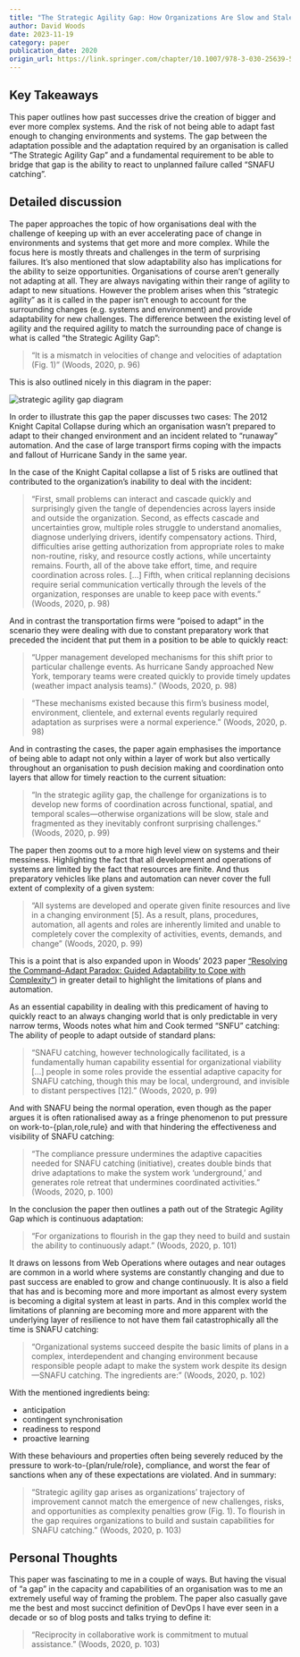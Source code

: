 ```yaml
---
title: "The Strategic Agility Gap: How Organizations Are Slow and Stale to Adapt in Turbulent Worlds"
author: David Woods
date: 2023-11-19
category: paper
publication_date: 2020
origin_url: https://link.springer.com/chapter/10.1007/978-3-030-25639-5_11
---
```


## Key Takeaways

This paper outlines how past successes drive the creation of bigger and ever more complex systems. And the risk of not being able to adapt fast enough to changing environments and systems. The gap between the adaptation possible and the adaptation required by an organisation is called “The Strategic Agility Gap” and a fundamental requirement to be able to bridge that gap is the ability to react to unplanned failure called “SNAFU catching”.


## Detailed discussion

The paper approaches the topic of how organisations deal with the challenge of keeping up with an ever accelerating pace of change in environments and systems that get more and more complex. While the focus here is mostly threats and challenges in the term of surprising failures. It’s also mentioned that slow adaptability also has implications for the ability to seize opportunities. Organisations of course aren’t generally not adapting at all. They are always navigating within their range of agility to adapt to new situations. However the problem arises when this “strategic agility” as it is called in the paper isn’t enough to account for the surrounding changes (e.g. systems and environment) and provide adaptability for new challenges. The difference between the existing level of agility and the required agility to match the surrounding pace of change is what is called “the Strategic Agility Gap”:

> “It is a mismatch in velocities of change and velocities of adaptation (Fig. 1)” (Woods, 2020, p. 96)

This is also outlined nicely in this diagram in the paper:

![strategic agility gap diagram](/images/reading/paper-strategic-agility-gap/diagram.png)

In order to illustrate this gap the paper discusses two cases: The 2012 Knight Capital Collapse during which an organisation wasn’t prepared to adapt to their changed environment and an incident related to “runaway” automation. And the case of large transport firms coping with the impacts and fallout of Hurricane Sandy in the same year.

In the case of the Knight Capital collapse a list of 5 risks are outlined that contributed to the organization’s inability to deal with the incident:

> “First, small problems can interact and cascade quickly and surprisingly given the tangle of dependencies across layers inside and outside the organization. Second, as effects cascade and uncertainties grow, multiple roles struggle to understand anomalies, diagnose underlying drivers, identify compensatory actions. Third, difficulties arise getting authorization from appropriate roles to make non-routine, risky, and resource costly actions, while uncertainty remains. Fourth, all of the above take effort, time, and require coordination across roles. […] Fifth, when critical replanning decisions require serial communication vertically through the levels of the organization, responses are unable to keep pace with events.” (Woods, 2020, p. 98)

And in contrast the transportation firms were “poised to adapt” in the scenario they were dealing with due to constant preparatory work that preceded the incident that put them in a position to be able to quickly react:

> “Upper management developed mechanisms for this shift prior to particular challenge events. As hurricane Sandy approached New York, temporary teams were created quickly to provide timely updates (weather impact analysis teams).” (Woods, 2020, p. 98)

> “These mechanisms existed because this firm’s business model, environment, clientele, and external events regularly required adaptation as surprises were a normal experience.” (Woods, 2020, p. 98)

And in contrasting the cases, the paper again emphasises the importance of being able to adapt not only within a layer of work but also vertically throughout an organisation to push decision making and coordination onto layers that allow for timely reaction to the current situation:

> “In the strategic agility gap, the challenge for organizations is to develop new forms of coordination across functional, spatial, and temporal scales—otherwise organizations will be slow, stale and fragmented as they inevitably confront surprising challenges.” (Woods, 2020, p. 99)

The paper then zooms out to a more high level view on systems and their messiness. Highlighting the fact that all development and operations of systems are limited by the fact that resources are finite. And thus preparatory vehicles like plans and automation can never cover the full extent of complexity of a given system:

> “All systems are developed and operate given finite resources and live in a changing environment [5]. As a result, plans, procedures, automation, all agents and roles are inherently limited and unable to completely cover the complexity of activities, events, demands, and change” (Woods, 2020, p. 99)

This is a point that is also expanded upon in Woods’ 2023 paper [“Resolving the Command–Adapt Paradox: Guided Adaptability to Cope with Complexity“](https://unwiredcouch.com/reading/paper-command-adapt-paradox/)) in greater detail to highlight the limitations of plans and automation.

As an essential capability in dealing with this predicament of having to quickly react to an always changing world that is only predictable in very narrow terms, Woods notes what him and Cook termed “SNFU” catching: The ability of people to adapt outside of standard plans:

> “SNAFU catching, however technologically facilitated, is a fundamentally human capability essential for organizational viability […] people in some roles provide the essential adaptive capacity for SNAFU catching, though this may be local, underground, and invisible to distant perspectives [12].” (Woods, 2020, p. 99)

And with SNAFU being the normal operation, even though as the paper argues it is often rationalised away as a fringe phenomenon to put pressure on work-to-{plan,role,rule} and with that hindering the effectiveness and visibility of SNAFU catching:

> “The compliance pressure undermines the adaptive capacities needed for SNAFU catching (initiative), creates double binds that drive adaptations to make the system work ‘underground,’ and generates role retreat that undermines coordinated activities.” (Woods, 2020, p. 100)

In the conclusion the paper then outlines a path out of the Strategic Agility Gap which is continuous adaptation:

> “For organizations to flourish in the gap they need to build and sustain the ability to continuously adapt.” (Woods, 2020, p. 101)

It draws on lessons from Web Operations where outages and near outages are common in a world where systems are constantly changing and due to past success are enabled to grow and change continuously. It is also a field that has and is becoming more and more important as almost every system is becoming a digital system at least in parts. And in this complex world the limitations of planning are becoming more and more apparent with the underlying layer of resilience to not have them fail catastrophically all the time is SNAFU catching:

> “Organizational systems succeed despite the basic limits of plans in a complex, interdependent and changing environment because responsible people adapt to make the system work despite its design—SNAFU catching. The ingredients are:” (Woods, 2020, p. 102)

With the mentioned ingredients being:
- anticipation
- contingent synchronisation
- readiness to respond
- proactive learning

With these behaviours and properties often being severely reduced by the pressure to work-to-{plan/rule/role}, compliance, and worst the fear of sanctions when any of these expectations are violated.  And in summary:

> “Strategic agility gap arises as organizations’ trajectory of improvement cannot match the emergence of new challenges, risks, and opportunities as complexity penalties grow (Fig. 1). To flourish in the gap requires organizations to build and sustain capabilities for SNAFU catching.” (Woods, 2020, p. 103)


## Personal Thoughts

This paper was fascinating to me in a couple of ways. But having the visual of “a gap” in the capacity and capabilities of an organisation was to me an extremely useful way of framing the problem. The paper also casually gave me the best and most succinct definition of DevOps I have ever seen in a decade or so of blog posts and talks trying to define it:

> “Reciprocity in collaborative work is commitment to mutual assistance.” (Woods, 2020, p. 103)


